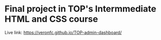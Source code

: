 # Final project in TOP's Intermmediate HTML and CSS course
Live link: https://veronfc.github.io/TOP-admin-dashboard/
